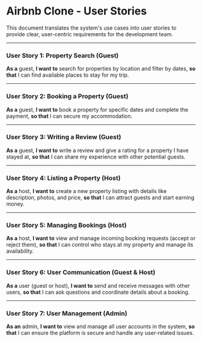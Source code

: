 # Airbnb Clone - User Stories



This document translates the system's use cases into user stories to provide clear, user-centric requirements for the development team.

------

### User Story 1: Property Search (Guest)



**As a** guest, **I want to** search for properties by location and filter by dates, **so that** I can find available places to stay for my trip.

------

### User Story 2: Booking a Property (Guest)



**As a** guest, **I want to** book a property for specific dates and complete the payment, **so that** I can secure my accommodation.

------

### User Story 3: Writing a Review (Guest)



**As a** guest, **I want to** write a review and give a rating for a property I have stayed at, **so that** I can share my experience with other potential guests.

------

### User Story 4: Listing a Property (Host)



**As a** host, **I want to** create a new property listing with details like description, photos, and price, **so that** I can attract guests and start earning money.

------

### User Story 5: Managing Bookings (Host)



**As a** host, **I want to** view and manage incoming booking requests (accept or reject them), **so that** I can control who stays at my property and manage its availability.

------

### User Story 6: User Communication (Guest & Host)



**As a** user (guest or host), **I want to** send and receive messages with other users, **so that** I can ask questions and coordinate details about a booking.

------

### User Story 7: User Management (Admin)



**As an** admin, **I want to** view and manage all user accounts in the system, **so that** I can ensure the platform is secure and handle any user-related issues.
